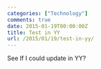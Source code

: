 ```yaml
---
categories: ["Technology"]
comments: true
date: 2015-01-19T00:00:00Z
title: Test in YY
url: /2015/01/19/test-in-yy/
---
```


See If I could update in YY? 
